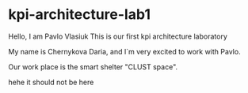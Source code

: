# kpi-architecture-lab1

Hello, I am Pavlo Vlasiuk
This is our first kpi architecture laboratory 

My name is Chernykova Daria, and I`m very excited to work with Pavlo.

Our work place is the smart shelter "CLUST space".

hehe it should not be here 